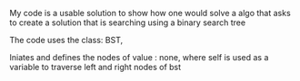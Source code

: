 My code is a usable solution to show how one would solve a algo that asks to create a solution that is searching using a binary search tree

The code uses the class: BST, 

Iniates and defines the nodes of value : none, where self is used as a variable to traverse left and right nodes of bst

